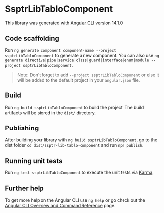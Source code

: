 # SsptrLibTabloComponent

This library was generated with [Angular CLI](https://github.com/angular/angular-cli) version 14.1.0.

## Code scaffolding

Run `ng generate component component-name --project ssptrLibTabloComponent` to generate a new component. You can also use `ng generate directive|pipe|service|class|guard|interface|enum|module --project ssptrLibTabloComponent`.
> Note: Don't forget to add `--project ssptrLibTabloComponent` or else it will be added to the default project in your `angular.json` file. 

## Build

Run `ng build ssptrLibTabloComponent` to build the project. The build artifacts will be stored in the `dist/` directory.

## Publishing

After building your library with `ng build ssptrLibTabloComponent`, go to the dist folder `cd dist/ssptr-lib-tablo-component` and run `npm publish`.

## Running unit tests

Run `ng test ssptrLibTabloComponent` to execute the unit tests via [Karma](https://karma-runner.github.io).

## Further help

To get more help on the Angular CLI use `ng help` or go check out the [Angular CLI Overview and Command Reference](https://angular.io/cli) page.
